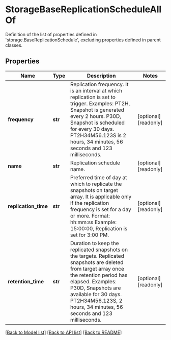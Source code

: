 # StorageBaseReplicationScheduleAllOf

Definition of the list of properties defined in 'storage.BaseReplicationSchedule', excluding properties defined in parent classes.
## Properties
Name | Type | Description | Notes
------------ | ------------- | ------------- | -------------
**frequency** | **str** | Replication frequency. It is an interval at which replication is set to trigger. Examples:     PT2H, Snapshot is generated every 2 hours.     P30D, Snapshot is scheduled for every 30 days.     PT2H34M56.123S is 2 hours, 34 minutes, 56 seconds and 123 milliseconds. | [optional] [readonly] 
**name** | **str** | Replication schedule name. | [optional] [readonly] 
**replication_time** | **str** | Preferred time of day at which to replicate the snapshots on target array. It is applicable only if the replication frequency is set for a day or more. Format: hh:mm:ss Example: 15:00:00, Replication is set for 3:00 PM. | [optional] [readonly] 
**retention_time** | **str** | Duration to keep the replicated snapshots on the targets. Replicated snapshots are deleted from target array once the retention period has elapsed. Examples: P30D, Snapshots are available for 30 days. PT2H34M56.123S, 2 hours, 34 minutes, 56 seconds and 123 milliseconds. | [optional] [readonly] 

[[Back to Model list]](../README.md#documentation-for-models) [[Back to API list]](../README.md#documentation-for-api-endpoints) [[Back to README]](../README.md)


